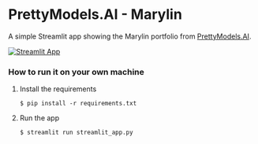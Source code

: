 # PrettyModels.AI - Marylin

A simple Streamlit app showing the Marylin portfolio from [PrettyModels.AI](https://prettymodels.ai/). 

[![Streamlit App](https://static.streamlit.io/badges/streamlit_badge_black_white.svg)](https://movies-dataset-template.streamlit.app/)

### How to run it on your own machine

1. Install the requirements

   ```
   $ pip install -r requirements.txt
   ```

2. Run the app

   ```
   $ streamlit run streamlit_app.py
   ```
